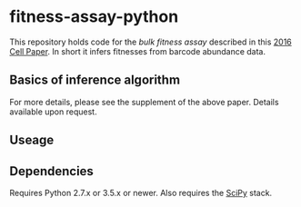 # fitness-assay-python

This repository holds code for the _bulk fitness assay_ described in this [2016 Cell Paper](http://dx.doi.org/10.1016/j.cell.2016.08.002). In short it infers fitnesses from barcode abundance data.

## Basics of inference algorithm

For more details, please see the supplement of the above paper. Details available upon request.

## Useage

## Dependencies

Requires Python 2.7.x or 3.5.x or newer. Also requires the [SciPy](https://www.scipy.org/) stack.

